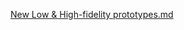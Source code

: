 [New Low & High-fidelity prototypes.md](https://github.com/imlina00/HCI-2023-24/files/13998028/New.Low.High-fidelity.prototypes.md)
